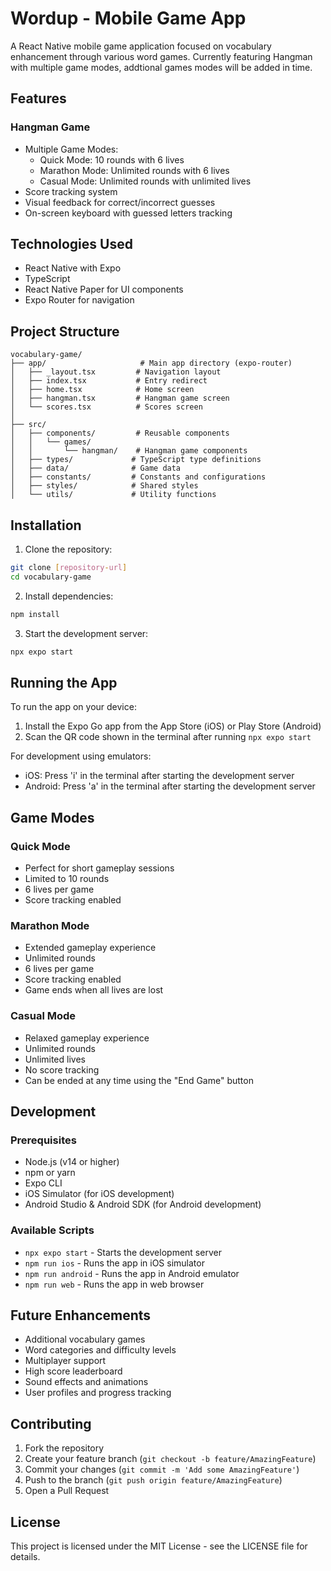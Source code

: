 # Wordup - Mobile Game App

A React Native mobile game application focused on vocabulary enhancement through various word games. Currently featuring Hangman with multiple game modes, addtional games modes will be added in time.

## Features

### Hangman Game
- Multiple Game Modes:
  - Quick Mode: 10 rounds with 6 lives
  - Marathon Mode: Unlimited rounds with 6 lives
  - Casual Mode: Unlimited rounds with unlimited lives
- Score tracking system
- Visual feedback for correct/incorrect guesses
- On-screen keyboard with guessed letters tracking

## Technologies Used

- React Native with Expo
- TypeScript
- React Native Paper for UI components
- Expo Router for navigation

## Project Structure

```
vocabulary-game/
├── app/                     # Main app directory (expo-router)
│   ├── _layout.tsx         # Navigation layout
│   ├── index.tsx           # Entry redirect
│   ├── home.tsx            # Home screen
│   ├── hangman.tsx         # Hangman game screen
│   └── scores.tsx          # Scores screen
│
├── src/
│   ├── components/         # Reusable components
│   │   └── games/
│   │       └── hangman/    # Hangman game components
│   ├── types/             # TypeScript type definitions
│   ├── data/              # Game data
│   ├── constants/         # Constants and configurations
│   ├── styles/            # Shared styles
│   └── utils/             # Utility functions
```

## Installation

1. Clone the repository:
```bash
git clone [repository-url]
cd vocabulary-game
```

2. Install dependencies:
```bash
npm install
```

3. Start the development server:
```bash
npx expo start
```

## Running the App

To run the app on your device:
1. Install the Expo Go app from the App Store (iOS) or Play Store (Android)
2. Scan the QR code shown in the terminal after running `npx expo start`

For development using emulators:
- iOS: Press 'i' in the terminal after starting the development server
- Android: Press 'a' in the terminal after starting the development server

## Game Modes

### Quick Mode
- Perfect for short gameplay sessions
- Limited to 10 rounds
- 6 lives per game
- Score tracking enabled

### Marathon Mode
- Extended gameplay experience
- Unlimited rounds
- 6 lives per game
- Score tracking enabled
- Game ends when all lives are lost

### Casual Mode
- Relaxed gameplay experience
- Unlimited rounds
- Unlimited lives
- No score tracking
- Can be ended at any time using the "End Game" button

## Development

### Prerequisites
- Node.js (v14 or higher)
- npm or yarn
- Expo CLI
- iOS Simulator (for iOS development)
- Android Studio & Android SDK (for Android development)

### Available Scripts

- `npx expo start` - Starts the development server
- `npm run ios` - Runs the app in iOS simulator
- `npm run android` - Runs the app in Android emulator
- `npm run web` - Runs the app in web browser

## Future Enhancements

- Additional vocabulary games
- Word categories and difficulty levels
- Multiplayer support
- High score leaderboard
- Sound effects and animations
- User profiles and progress tracking

## Contributing

1. Fork the repository
2. Create your feature branch (`git checkout -b feature/AmazingFeature`)
3. Commit your changes (`git commit -m 'Add some AmazingFeature'`)
4. Push to the branch (`git push origin feature/AmazingFeature`)
5. Open a Pull Request

## License

This project is licensed under the MIT License - see the LICENSE file for details.